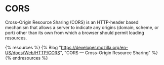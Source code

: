 # CORS

Cross-Origin Resource Sharing (CORS) is an HTTP-header based mechanism that allows a server to indicate any origins (domain, scheme, or port) other than its own from which a browser should permit loading resources.

{% resources %}
  {% Blog "https://developer.mozilla.org/en-US/docs/Web/HTTP/CORS", "CORS — Cross-Origin Resource Sharing" %}
{% endresources %}
